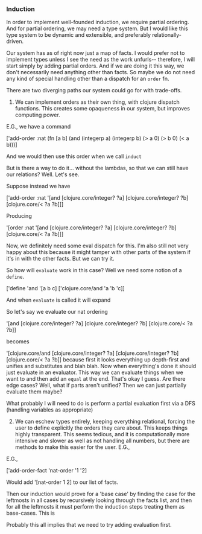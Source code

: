 
### Induction

In order to implement well-founded induction, we require partial ordering. And for partial ordering, we may need a type system. But I would like this type system to be dynamic and extensible, and preferably relationally-driven. 

Our system has as of right now just a map of facts. I would prefer not to implement types unless I see the need as the work unfurls-- therefore, I will start simply by adding partial orders. And if we are doing it this way, we don't necessarily need anything other than facts. So maybe we do not need any kind of special handling other than a dispatch for an `order` fn.

There are two diverging paths our system could go for with trade-offs.

1. We can implement orders as their own thing, with clojure dispatch functions. This creates some opaqueness in our system, but improves computing power. 

E.G., we have a command

['add-order :nat (fn [a b] (and (integerp a) (integerp b) (> a 0) (> b 0) (< a b)))]

And we would then use this order when we call `induct`

But is there a way to do it... without the lambdas, so that we can still have our relations? Well. Let's see.

Suppose instead we have 

['add-order :nat '[and [clojure.core/integer? ?a] [clojure.core/integer? ?b] [clojure.core/< ?a ?b]]]

Producing

'[order :nat '[and [clojure.core/integer? ?a] [clojure.core/integer? ?b] [clojure.core/< ?a ?b]]]


Now, we definitely need some eval dispatch for this. I'm also still not very happy about this because it might tamper with other parts of the system if it's in with the other facts. But we can try it.

So how will `evaluate` work in this case? Well we need some notion of a `define`. 

['define 'and '[a b c] ['clojure.core/and 'a 'b 'c]]

And when `evaluate` is called it will expand

So let's say we evaluate our nat ordering

'[and [clojure.core/integer? ?a] [clojure.core/integer? ?b] [clojure.core/< ?a ?b]]

becomes 

'[clojure.core/and [clojure.core/integer? ?a] [clojure.core/integer? ?b] [clojure.core/< ?a ?b]] because first it looks everything up depth-first and unifies and substitutes and blah blah. Now when everything's done it should just evaluate in an evaluator. This way we can evaluate things when we want to and then add an `equal` at the end. That's okay I guess. Are there edge cases? Well, what if parts aren't unified? Then we can just partially evaluate them maybe?

What probably I will need to do is perform a partial evaluation first via a DFS (handling variables as appropriate) 


2. We can eschew types entirely, keeping everything relational, forcing the user to define explicitly the orders they care about. This keeps things highly transparent. This seems tedious, and it is computationally more intensive and slower as well as not handling all numbers, but there are methods to make this easier for the user. E.G.,

E.G.,

['add-order-fact 'nat-order '1 '2]

Would add
'[nat-order 1 2] to our list of facts.

Then our induction would prove for a 'base case' by finding the case for the leftmosts in all cases by recursively looking through the facts list, and then for all the leftmosts it must perform the induction steps treating them as base-cases. This is  


Probably this all implies that we need to try adding evaluation first.
